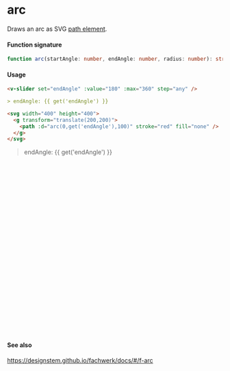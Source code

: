 # arc

Draws an arc as SVG [path element](https://developer.mozilla.org/en-US/docs/Web/SVG/Tutorial/Paths).

#### Function signature

```ts
function arc(startAngle: number, endAngle: number, radius: number): string;
```

#### Usage

```md
<v-slider set="endAngle" :value="180" :max="360" step="any" />

> endAngle: {{ get('endAngle') }}

<svg width="400" height="400">
  <g transform="translate(200,200)">
    <path :d="arc(0,get('endAngle'),100)" stroke="red" fill="none" />
  </g>
</svg>
```

<v-slider set="endAngle" :value="180" :max="360" step="any" />

> endAngle: {{ get('endAngle') }}

<svg width="400" height="400">
  <g transform="translate(200,200)">
    <path :d="arc(0,get('endAngle'),100)" stroke="red" fill="none" />
  </g>
</svg>

#### See also

https://designstem.github.io/fachwerk/docs/#/f-arc
